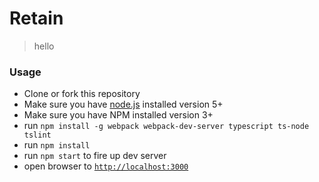 # Retain
> hello

### Usage
- Clone or fork this repository
- Make sure you have [node.js](https://nodejs.org/) installed version 5+
- Make sure you have NPM installed version 3+
- run `npm install -g webpack webpack-dev-server typescript ts-node tslint`
- run `npm install`
- run `npm start` to fire up dev server
- open browser to [`http://localhost:3000`](http://localhost:3000)

